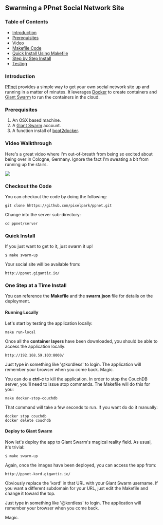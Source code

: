 ## Swarming a PPnet Social Network Site

### Table of Contents
* [Introduction](#introduction)
* [Prerequisites](#prerequisites)
* [Video](#video-walkthrough) 
* [Makefile Code](#checkout-the-code)
* [Quick Install Using Makefile](#quick-install)
* [Step by Step Install](#one-step-at-a-time-install)
* [Testing](#testing)

### Introduction
[PPnet](https://github.com/pixelpark/ppnet) provides a simple way to get your own social network site up and running in a matter of minutes. It leverages [Docker](http://docker.io) to create containers and [Giant Swarm](http://giantswarm.io) to run the containers in the cloud.

### Prerequisites

1. An OSX based machine.
2. A [Giant Swarm](https://giantswarm.io/) account.
3. A function install of [boot2docker](https://github.com/kordless/boot2docker-ing).

### Video Walkthrough

Here's a great video where I'm out-of-breath from being so excited about being over in Cologne, Germany. Ignore the fact I'm sweating a bit from running up the stairs.

[![](https://raw.githubusercontent.com/kordless/ppnet/master/server/assets/video2.png)](https://vimeo.com/122556376)

### Checkout the Code

You can checkout the code by doing the following:

    git clone hhttps://github.com/pixelpark/ppnet.git

Change into the server sub-directory:

	cd ppnet/server
	
### Quick Install

If you just want to get to it, just swarm it up!

```
$ make swarm-up
``` 

Your social site will be available from:
	
    http://ppnet.gigantic.io/

### One Step at a Time Install
You can reference the **Makefile** and the **swarm.json** file for details on the deployment.  

#### Running Locally
Let's start by testing the application locally:

    make run-local

Once all the **container layers** have been downloaded, you should be able to access the application locally:

    http://192.168.59.103:8000/

Just type in something like '@kordless' to login.  The application will remember your browser when you come back.  Magic.

You can do a **ctrl-c** to kill the application.  In order to stop the CouchDB server, you'll need to issue stop commands. The Makefile will do this for you:

    make docker-stop-couchdb

That command will take a few seconds to run.  If you want do do it manually:

    docker stop couchdb
    docker delete couchdb

#### Deploy to Giant Swarm
Now let's deploy the app to Giant Swarm's magical reality field. As usual, it's trivial:

```
$ make swarm-up
```

Again, once the images have been deployed, you can access the app from:

    http://ppnet-kord.gigantic.io/

Obviously replace the 'kord' in that URL with your Giant Swarm username. If you want a different subdomain for your URL, just edit the Makefile and change it toward the top.

Just type in something like '@kordless' to login.  The application will remember your browser when you come back.  

Magic.
